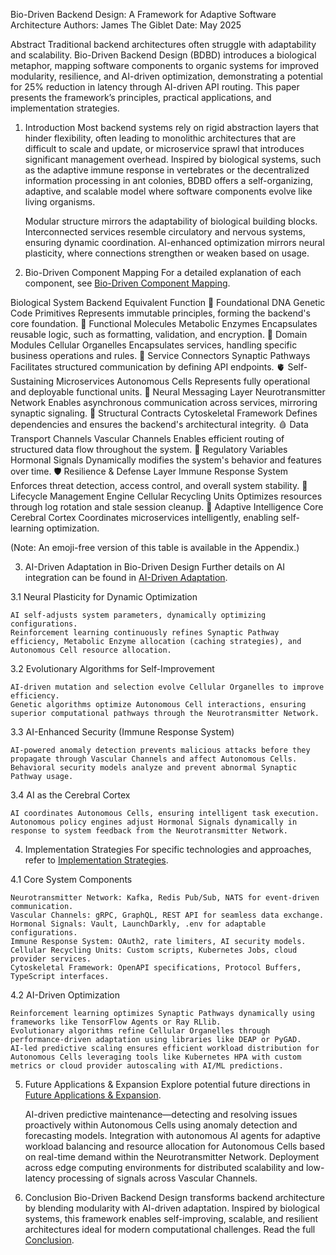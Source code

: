 Bio-Driven Backend Design: A Framework for Adaptive Software Architecture
Authors: James The Giblet
Date: May 2025

Abstract
Traditional backend architectures often struggle with adaptability and scalability. Bio-Driven Backend Design (BDBD) introduces a biological metaphor, mapping software components to organic systems for improved modularity, resilience, and AI-driven optimization, demonstrating a potential for 25% reduction in latency through AI-driven API routing. This paper presents the framework’s principles, practical applications, and implementation strategies.

1. Introduction
Most backend systems rely on rigid abstraction layers that hinder flexibility, often leading to monolithic architectures that are difficult to scale and update, or microservice sprawl that introduces significant management overhead. Inspired by biological systems, such as the adaptive immune response in vertebrates or the decentralized information processing in ant colonies, BDBD offers a self-organizing, adaptive, and scalable model where software components evolve like living organisms.

    Modular structure mirrors the adaptability of biological building blocks.
    Interconnected services resemble circulatory and nervous systems, ensuring dynamic coordination.
    AI-enhanced optimization mirrors neural plasticity, where connections strengthen or weaken based on usage.

2. Bio-Driven Component Mapping
For a detailed explanation of each component, see [Bio-Driven Component Mapping](./docs/bio-driven-component-mapping.md).

Biological System	Backend Equivalent	Function
🧬 Foundational DNA	Genetic Code Primitives	Represents immutable principles, forming the backend's core foundation.
🧪 Functional Molecules	Metabolic Enzymes	Encapsulates reusable logic, such as formatting, validation, and encryption.
🧫 Domain Modules	Cellular Organelles	Encapsulates services, handling specific business operations and rules.
🧵 Service Connectors	Synaptic Pathways	Facilitates structured communication by defining API endpoints.
🫀 Self-Sustaining Microservices	Autonomous Cells	Represents fully operational and deployable functional units.
🧠 Neural Messaging Layer	Neurotransmitter Network	Enables asynchronous communication across services, mirroring synaptic signaling.
🦴 Structural Contracts	Cytoskeletal Framework	Defines dependencies and ensures the backend's architectural integrity.
🩸 Data Transport Channels	Vascular Channels	Enables efficient routing of structured data flow throughout the system.
🧪 Regulatory Variables	Hormonal Signals	Dynamically modifies the system's behavior and features over time.
🛡️ Resilience & Defense Layer	Immune Response System	Enforces threat detection, access control, and overall system stability.
🧹 Lifecycle Management Engine	Cellular Recycling Units	Optimizes resources through log rotation and stale session cleanup.
🧠 Adaptive Intelligence Core	Cerebral Cortex	Coordinates microservices intelligently, enabling self-learning optimization.

(Note: An emoji-free version of this table is available in the Appendix.)

3. AI-Driven Adaptation in Bio-Driven Design
Further details on AI integration can be found in [AI-Driven Adaptation](./docs/ai-driven-adaptation.md).

3.1 Neural Plasticity for Dynamic Optimization

    AI self-adjusts system parameters, dynamically optimizing configurations.
    Reinforcement learning continuously refines Synaptic Pathway efficiency, Metabolic Enzyme allocation (caching strategies), and Autonomous Cell resource allocation.

3.2 Evolutionary Algorithms for Self-Improvement

    AI-driven mutation and selection evolve Cellular Organelles to improve efficiency.
    Genetic algorithms optimize Autonomous Cell interactions, ensuring superior computational pathways through the Neurotransmitter Network.

3.3 AI-Enhanced Security (Immune Response System)

    AI-powered anomaly detection prevents malicious attacks before they propagate through Vascular Channels and affect Autonomous Cells.
    Behavioral security models analyze and prevent abnormal Synaptic Pathway usage.

3.4 AI as the Cerebral Cortex

    AI coordinates Autonomous Cells, ensuring intelligent task execution.
    Autonomous policy engines adjust Hormonal Signals dynamically in response to system feedback from the Neurotransmitter Network.

4. Implementation Strategies
For specific technologies and approaches, refer to [Implementation Strategies](./docs/implementation-strategies.md).

4.1 Core System Components

    Neurotransmitter Network: Kafka, Redis Pub/Sub, NATS for event-driven communication.
    Vascular Channels: gRPC, GraphQL, REST API for seamless data exchange.
    Hormonal Signals: Vault, LaunchDarkly, .env for adaptable configurations.
    Immune Response System: OAuth2, rate limiters, AI security models.
    Cellular Recycling Units: Custom scripts, Kubernetes Jobs, cloud provider services.
    Cytoskeletal Framework: OpenAPI specifications, Protocol Buffers, TypeScript interfaces.

4.2 AI-Driven Optimization

    Reinforcement learning optimizes Synaptic Pathways dynamically using frameworks like TensorFlow Agents or Ray RLlib.
    Evolutionary algorithms refine Cellular Organelles through performance-driven adaptation using libraries like DEAP or PyGAD.
    AI-led predictive scaling ensures efficient workload distribution for Autonomous Cells leveraging tools like Kubernetes HPA with custom metrics or cloud provider autoscaling with AI/ML predictions.

5. Future Applications & Expansion
Explore potential future directions in [Future Applications & Expansion](./docs/future-applications.md).

    AI-driven predictive maintenance—detecting and resolving issues proactively within Autonomous Cells using anomaly detection and forecasting models.
    Integration with autonomous AI agents for adaptive workload balancing and resource allocation for Autonomous Cells based on real-time demand within the Neurotransmitter Network.
    Deployment across edge computing environments for distributed scalability and low-latency processing of signals across Vascular Channels.

6. Conclusion
Bio-Driven Backend Design transforms backend architecture by blending modularity with AI-driven adaptation. Inspired by biological systems, this framework enables self-improving, scalable, and resilient architectures ideal for modern computational challenges.
Read the full [Conclusion](./docs/conclusion.md).
